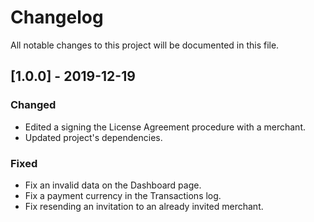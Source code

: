 # Changelog
All notable changes to this project will be documented in this file.

## [1.0.0] - 2019-12-19
### Changed
- Edited a signing the License Agreement procedure with a merchant.
- Updated project's dependencies.

### Fixed
- Fix an invalid data on the Dashboard page.
- Fix a payment currency in the Transactions log.
- Fix resending an invitation to an already invited merchant.
